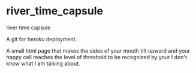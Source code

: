 # river_time_capsule

river time capsule

A git for heroku deployment.

A small html page that makes the sides of your mouth tilt upward and your happy cell reaches the level of threshold to be recognized by your I don't know what I am talking about.
